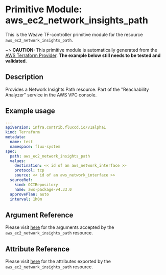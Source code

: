 
# Primitive Module: aws_ec2_network_insights_path

This is the Weave TF-controller primitive module for the resource `aws_ec2_network_insights_path`.

~> **CAUTION:** This primitive module is automatically generated from the [AWS Terraform Provider](https://registry.terraform.io/providers/hashicorp/aws/latest/docs/resources/ec2_network_insights_path). **The example below still needs to be tested and validated**.

## Description

Provides a Network Insights Path resource. Part of the "Reachability Analyzer" service in the AWS VPC console.

## Example usage

```yaml
---
apiVersion: infra.contrib.fluxcd.io/v1alpha1
kind: Terraform
metadata:
  name: test
  namespace: flux-system
spec:
  path: aws_ec2_network_insights_path
  values:
    destination: << id of an aws_network_interface >>
    protocol: tcp
    source: << id of an aws_network_interface >>
  sourceRef:
    kind: OCIRepository
    name: aws-package-v4.33.0
  approvePlan: auto
  interval: 1h0m
```

## Argument Reference

Please visit [here](https://registry.terraform.io/providers/hashicorp/aws/latest/docs/resources/ec2_network_insights_path#argument-reference) for the arguments accepted by the `aws_ec2_network_insights_path` resource.

## Attribute Reference

Please visit [here](https://registry.terraform.io/providers/hashicorp/aws/latest/docs/resources/ec2_network_insights_path#attributes-reference) for the attributes exported by the `aws_ec2_network_insights_path` resource.
